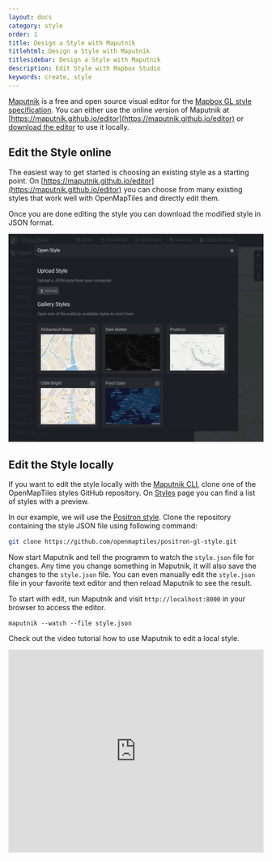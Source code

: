 ```yaml
---
layout: docs
category: style
order: 1
title: Design a Style with Maputnik
titlehtml: Design a Style with Maputnik
titlesidebar: Design a Style with Maputnik
description: Edit Style with Mapbox Studio
keywords: create, style
---
```


[Maputnik](https://github.com/maputnik/editor) is a free and open source visual editor for the [Mapbox GL style specification](https://www.mapbox.com/mapbox-gl-style-spec/). You can either use the online version of Maputnik at [https://maputnik.github.io/editor](https://maputnik.github.io/editor) or [download the editor](https://github.com/maputnik/editor/releases) to use it locally.

## Edit the Style online

The easiest way to get started is choosing an existing style as a starting point. On [https://maputnik.github.io/editor](https://maputnik.github.io/editor) you can choose from many existing styles that work well with OpenMapTiles and directly edit them.

Once you are done editing the style you can download the modified style in JSON format.

![Choose style in Maputnik](/media/maputnik_choose_style.png)

## Edit the Style locally

If you want to edit the style locally with the [Maputnik CLI](https://github.com/maputnik/editor/releases), clone one of the OpenMapTiles styles GitHub repository. On [Styles](http://openmaptiles.org/styles) page you can find a list of styles with a preview.

In our example, we will use the [Positron style](https://github.com/openmaptiles/positron-gl-style). Clone the repository containing the style JSON file using following command:

```bash
git clone https://github.com/openmaptiles/positron-gl-style.git
```

Now start Maputnik and tell the programm to watch the `style.json` file for changes. Any time you change something in Maputnik, it will also save the changes to the `style.json` file. You can even manually edit the `style.json` file in your favorite text editor and then reload Maputnik to see the result.

To start with edit, run Maputnik and visit `http://localhost:8000` in your browser to access the editor.

```
maputnik --watch --file style.json
```

Check out the video tutorial how to use Maputnik to edit a local style.

<iframe width="100%" height="400" src="https://www.youtube.com/embed/vCFsrwocE9s" frameborder="0" allowfullscreen></iframe>
